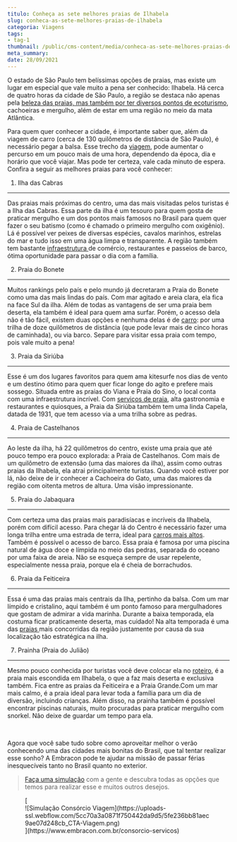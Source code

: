 ```yaml
---
titulo: Conheça as sete melhores praias de Ilhabela
slug: conheca-as-sete-melhores-praias-de-ilhabela
categoria: Viagens
tags:
- tag-1
thumbnail: /public/cms-content/media/conheca-as-sete-melhores-praias-de-ilhabela.jpg
meta_summary: 
date: 28/09/2021
---
```

O estado de São Paulo tem belíssimas opções de praias, mas existe um lugar em especial que vale muito a pena ser conhecido: Ilhabela. Há cerca de quatro horas da cidade de São Paulo, a região se destaca não apenas pela [beleza das praias, mas também por ter diversos pontos de ecoturismo](https://www.embracon.com.br/blog/guia-completo-para-uma-viagem-sustentavel-em-praias-paradisiacas), cachoeiras e mergulho, além de estar em uma região no meio da mata Atlântica.

Para quem quer conhecer a cidade, é importante saber que, além da viagem de carro (cerca de 130 quilômetros de distância de São Paulo), é necessário pegar a balsa. Esse trecho da [viagem](https://www.embracon.com.br/blog/como-preparar-o-roteiro-de-viagem-romantica), pode aumentar o percurso em um pouco mais de uma hora, dependendo da época, dia e horário que você viajar. Mas pode ter certeza, vale cada minuto de espera. Confira a seguir as melhores praias para você conhecer:

 1. Ilha das Cabras
-------------------

Das praias mais próximas do centro, uma das mais visitadas pelos turistas é a Ilha das Cabras. Essa parte da ilha é um tesouro para quem gosta de praticar mergulho e um dos pontos mais famosos no Brasil para quem quer fazer o seu batismo (como é chamado o primeiro mergulho com oxigênio). Lá é possível ver peixes de diversas espécies, cavalos marinhos, estrelas do mar e tudo isso em uma água limpa e transparente. A região também tem bastante [infraestrutura ](https://www.embracon.com.br/blog/veja-4-dicas-essenciais-para-o-seu-casamento-na-praia-ser-incrivel)de comércio, restaurantes e passeios de barco, ótima oportunidade para passar o dia com a família.

 2. Praia do Bonete
-------------------

Muitos rankings pelo país e pelo mundo já decretaram a Praia do Bonete como uma das mais lindas do país. Com mar agitado e areia clara, ela fica na face Sul da ilha. Além de todas as vantagens de ser uma praia bem deserta, ela também é ideal para quem ama surfar. Porém, o acesso dela não é tão fácil, existem duas opções e nenhuma delas é de [carro](https://www.embracon.com.br/blog/hatch-ou-sedan-diferencas): por uma trilha de doze quilômetros de distância (que pode levar mais de cinco horas de caminhada), ou via barco. Separe para visitar essa praia com tempo, pois vale muito a pena!

 3. Praia da Siriúba
--------------------

Esse é um dos lugares favoritos para quem ama kitesurfe nos dias de vento e um destino ótimo para quem quer ficar longe do agito e prefere mais sossego. Situada entre as praias do Viana e Praia do Sino, o local conta com uma infraestrutura incrível. Com [serviços de praia](https://www.embracon.com.br/blog/casamento-na-praia-guia-completo-para-uma-celebracao), alta gastronomia e restaurantes e quiosques, a Praia da Siriúba também tem uma linda Capela, datada de 1931, que tem acesso via a uma trilha sobre as pedras.

 4. Praia de Castelhanos
------------------------

Ao leste da ilha, há 22 quilômetros do centro, existe uma praia que até pouco tempo era pouco explorada: a Praia de Castelhanos. Com mais de um quilômetro de extensão (uma das maiores da ilha), assim como outras praias da Ilhabela, ela atrai principalmente turistas. Quando você estiver por lá, não deixe de ir conhecer a Cachoeira do Gato, uma das maiores da região com oitenta metros de altura. Uma visão impressionante.

 5. Praia do Jabaquara
----------------------

Com certeza uma das praias mais paradisíacas e incríveis da Ilhabela, porém com difícil acesso. Para chegar lá do Centro é necessário fazer uma longa trilha entre uma estrada de terra, ideal para [carros mais altos](https://www.embracon.com.br/blog/7-dicas-para-escolher-entre-uma-caminhonete-ou-um-suv). Também é possível o acesso de barco. Essa praia é famosa por uma piscina natural de água doce e límpida no meio das pedras, separada do oceano por uma faixa de areia. Não se esqueça sempre de usar repelente, especialmente nessa praia, porque ela é cheia de borrachudos.

 6. Praia da Feiticeira
-----------------------

Essa é uma das praias mais centrais da Ilha, pertinho da balsa. Com um mar límpido e cristalino, aqui também é um ponto famoso para mergulhadores que gostam de admirar a vida marinha. Durante a baixa temporada, ela costuma ficar praticamente deserta, mas cuidado! Na alta temporada é uma das [praias ](https://www.embracon.com.br/blog/como-escolher-uma-casa-de-praia-perfeita)mais concorridas da região justamente por causa da sua localização tão estratégica na ilha.

 7. Prainha (Praia do Julião)
-----------------------------

Mesmo pouco conhecida por turistas você deve colocar ela no [roteiro](https://www.embracon.com.br/blog/saiba-como-montar-um-roteiro-de-viagem-em-7-passos), é a praia mais escondida em Ilhabela, o que a faz mais deserta e exclusiva também. Fica entre as praias da Feiticeira e a Praia Grande.Com um mar mais calmo, é a praia ideal para levar toda a família para um dia de diversão, incluindo crianças. Além disso, na prainha também é possível encontrar piscinas naturais, muito procuradas para praticar mergulho com snorkel. Não deixe de guardar um tempo para ela.

‍

Agora que você sabe tudo sobre como aproveitar melhor o verão conhecendo uma das cidades mais bonitas do Brasil, que tal tentar realizar esse sonho? A Embracon pode te ajudar na missão de passar férias inesquecíveis tanto no Brasil quanto no exterior.

> [Faça uma simulação](https://www.embracon.com.br/consorcio-servicos) com a gente e descubra todas as opções que temos para realizar esse e muitos outros desejos.

<figure class="w-richtext-figure-type-image w-richtext-align-center">[<div>![Simulação Consórcio Viagem](https://uploads-ssl.webflow.com/5cc70a3a0871f750442da9d5/5fe236bb81aec9ae07d248cb_CTA-Viagem.png)</div>](https://www.embracon.com.br/consorcio-servicos)</figure>
